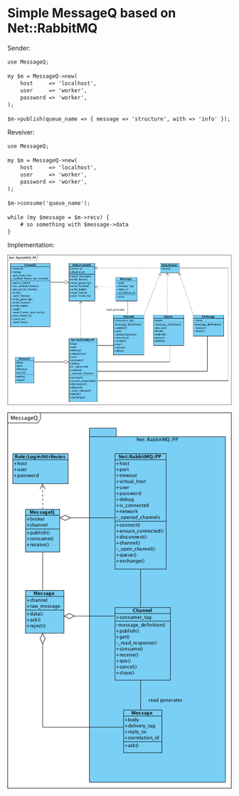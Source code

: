 Simple MessageQ based on Net::RabbitMQ
======================================

Sender:

    use MessageQ;
    
    my $m = MessageQ->new(
        host     => 'localhost',
        user     => 'worker',
        password => 'worker',
    );
    
    $m->publish(queue_name => { message => 'structure', with => 'info' });

Reveiver:

    use MessageQ;
    
    my $m = MessageQ->new(
        host     => 'localhost',
        user     => 'worker',
        password => 'worker',
    );
    
    $m->consume('queue_name');
    
    while (my $message = $m->recv) {
        # so something with $message->data
    }

Implementation:

![Class Diagram](Net__RabbitMQ__PP.png)

![Class Diagram](MessageQ.png)